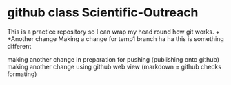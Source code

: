 # github class Scientific-Outreach

This is a practice repository so I can wrap my head round how git works.
+
+Another change
Making a change for temp1 branch
ha ha this is something different

making another change in preparation for pushing (publishing onto github)
making another change using github web view (markdown = github checks formating)
